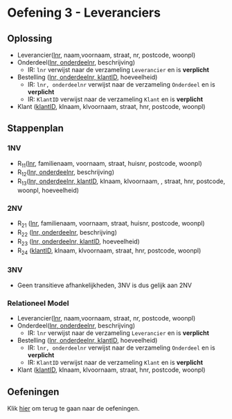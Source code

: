 # Oefening 3 - Leveranciers

## Oplossing
- Leverancier(<ins>lnr</ins>, naam,voornaam, straat, nr, postcode, woonpl)
- Onderdeel(<ins>lnr, onderdeelnr</ins>, beschrijving)
    - IR: `lnr` verwijst naar de verzameling `Leverancier` en is **verplicht**
- Bestelling (<ins>lnr, onderdeelnr, klantID</ins>, hoeveelheid)
    - IR: `lnr, onderdeelnr` verwijst naar de verzameling `Onderdeel`  en is **verplicht**
    - IR: `KlantID` verwijst naar de verzameling `Klant` en is **verplicht**
- Klant (<ins>klantID</ins>, klnaam, klvoornaam, straat, hnr, postcode, woonpl)

## Stappenplan
### 1NV
- R<sub>11</sub>(<ins>lnr</ins>, familienaam, voornaam, straat, huisnr, postcode, woonpl)
- R<sub>12</sub>(<ins>lnr, onderdeelnr</ins>, beschrijving)
- R<sub>13</sub>(<ins>lnr, onderdeelnr, klantID</ins>, klnaam, klvoornaam, , straat, hnr, postcode, woonpl, hoeveelheid)


### 2NV
- R<sub>21</sub> (<ins>lnr</ins>, familienaam, voornaam, straat, huisnr,  postcode, woonpl)
- R<sub>22</sub> (<ins>lnr, onderdeelnr</ins>, beschrijving)
- R<sub>23</sub> (<ins>lnr, onderdeelnr, klantID</ins>, hoeveelheid)
- R<sub>24</sub> (<ins>klantID</ins>, klnaam, klvoornaam, straat, hnr, postcode, woonpl)

### 3NV
- Geen transitieve afhankelijkheden, 3NV is dus gelijk aan 2NV

### Relationeel Model
- Leverancier(<ins>lnr</ins>, naam,voornaam, straat, nr, postcode, woonpl)
- Onderdeel(<ins>lnr, onderdeelnr</ins>, beschrijving)
    - IR: `lnr` verwijst naar de verzameling `Leverancier` en is **verplicht**
- Bestelling (<ins>lnr, onderdeelnr, klantID</ins>, hoeveelheid)
    - IR: `lnr, onderdeelnr` verwijst naar de verzameling `Onderdeel`  en is **verplicht**
    - IR: `KlantID` verwijst naar de verzameling `Klant` en is **verplicht**
- Klant (<ins>klantID</ins>, klnaam, klvoornaam, straat, hnr, postcode, woonpl)

## Oefeningen
Klik [hier](../exercises.md) om terug te gaan naar de oefeningen.